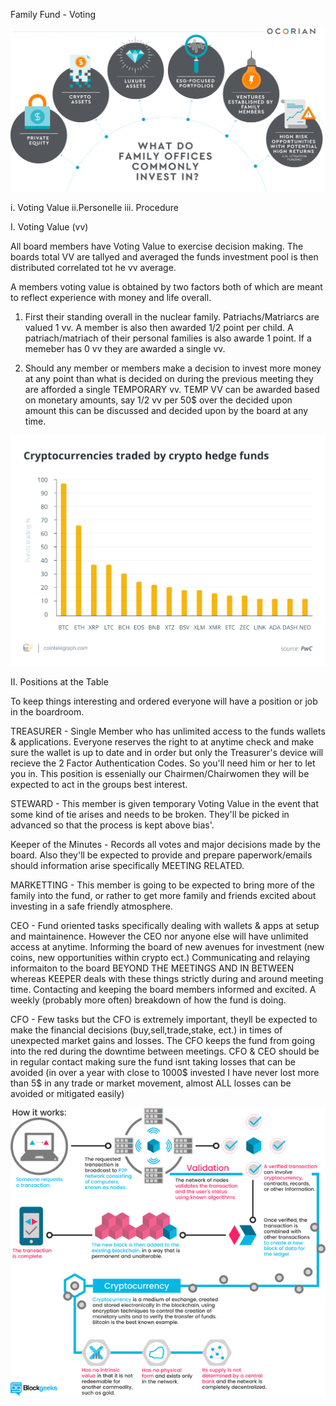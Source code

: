 Family Fund - Voting 

![preview](IMGS/familyinvest.png)

i. Voting Value
ii.Personelle
iii. Procedure

I. Voting Value (vv)

All board members have Voting Value to exercise decision making.
The boards total VV are tallyed and averaged the funds investment 
pool is then distributed correlated tot he vv average.

A members voting value is obtained by two factors both of which are
meant to reflect experience with money and life overall.

1. First their standing overall in the nuclear family.
Patriachs/Matriarcs are valued 1 vv. A member is also then awarded 1/2 point
per child.  A patriach/matriach of their personal families is also awarde 1 point.  If a memeber has 0 vv they are awarded a single vv.

2. Should any member or members make a decision to invest more money at any point than what is decided on during the previous meeting
they are afforded a single TEMPORARY vv.  TEMP VV can be awarded based on monetary amounts, say 1/2 vv per 50$ over the decided upon amount 
this can be discussed and decided upon by the board at any time.

![preview](IMGS/rated.png)


II. Positions at the Table

To keep things interesting and ordered everyone will have a position or job in the boardroom.

TREASURER - Single Member who has unlimited access to the funds wallets & applications.  Everyone reserves the right to at anytime check and make sure the wallet is up to date and in order but only the Treasurer's device will recieve the 2 Factor Authentication Codes.  So you'll need him or her to let you in.  This position is essenially our Chairmen/Chairwomen they will be expected to act in the groups best interest.

STEWARD - This member is given temporary Voting Value in the event that some kind of tie arises and needs to be broken.  They'll be picked in advanced so that the process is kept above bias'.

Keeper of the Minutes - Records all votes and major decisions made by the board.  Also they'll be expected to provide and prepare paperwork/emails should information arise specifically MEETING RELATED.

MARKETTING - This member is going to be expected to bring more of the family into the fund, or rather to get more family and friends excited about investing in a safe friendly atmosphere.  

CEO - Fund oriented tasks specifically dealing with wallets & apps at setup and maintainence. However the CEO nor anyone else will have unlimited access at anytime.  Informing the board of new avenues for investment (new coins, new opportunities within crypto ect.) Communicating and relaying informaiton to the board BEYOND THE MEETINGS AND IN BETWEEN whereas KEEPER deals with these things strictly during and around meeting time.  Contacting and keeping the board members informed and excited.  A weekly (probably more often) breakdown of how the fund is doing.

CFO - Few tasks but the CFO is extremely important, theyll be expected to make the financial decisions (buy,sell,trade,stake, ect.) in times of unexpected market gains and losses.  The CFO keeps the fund from going into the red during the downtime between meetings.  CFO & CEO should be in regular contact making sure the fund isnt taking losses that can be avoided (in over a year with close to 1000$ invested I have never lost more than 5$ in any trade or market movement, almost ALL losses can be avoided or mitigated easily)

![preview](IMGS/blockchain_iot2.png)

